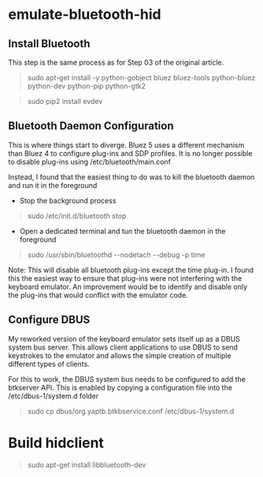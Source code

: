 # emulate-bluetooth-hid

## Install Bluetooth
This step is the same process as for Step 03 of the original article.

> sudo apt-get install -y python-gobject bluez bluez-tools python-bluez python-dev python-pip python-gtk2

> sudo pip2 install evdev

## Bluetooth Daemon Configuration
This is where things start to diverge. Bluez 5 uses a different mechanism than Bluez 4 to configure plug-ins and SDP profiles.  It is no longer possible to disable plug-ins using /etc/bluetooth/main.conf

Instead, I found that the easiest thing to do was to kill the bluetooth daemon and run it in the foreground

 - Stop the background process

> sudo /etc/init.d/bluetooth stop

 - Open a dedicated terminal and tun the bluetooth daemon in the foreground

> sudo /usr/sbin/bluetoothd --nodetach --debug -p time


Note: This will disable all bluetooth plug-ins except the time plug-in.  I found this the easiest way to ensure that plug-ins were not interfering with the keyboard emulator. An improvement would be to identify and disable only the plug-ins that would conflict with the emulator code.

## Configure DBUS
My reworked version of the keyboard emulator sets itself up as a DBUS system bus server.  This allows client applications to use DBUS to send keystrokes to the emulator and allows the simple creation of multiple different types of clients.

For this to work, the DBUS system bus needs to be configured to add the btkserver API.  This is enabled by copying a configuration file into the /etc/dbus-1/system.d folder

> sudo cp dbus/org.yaptb.btkbservice.conf /etc/dbus-1/system.d

# Build hidclient

> sudo apt-get install libbluetooth-dev

